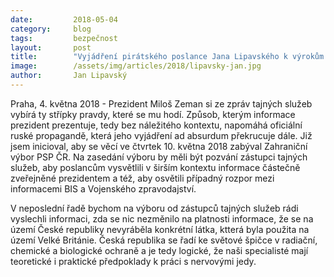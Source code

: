 ```yaml
---
date:         2018-05-04
category:     blog
tags:         bezpečnost
layout:       post
title:        "Vyjádření pirátského poslance Jana Lipavského k výrokům prezidenta Miloše Zemana ke kauze Skripal"
image:        /assets/img/articles/2018/lipavsky-jan.jpg
author:       Jan Lipavský
---
```



Praha, 4. května 2018 - Prezident Miloš Zeman si ze zpráv tajných služeb vybírá ty střípky pravdy, které se mu hodí. Způsob, kterým informace prezident prezentuje, tedy bez náležitého kontextu, napomáhá oficiální ruské propagandě, která jeho vyjádření ad absurdum překrucuje dále. Již jsem inicioval, aby se věcí ve čtvrtek 10. května 2018 zabýval Zahraniční výbor PSP ČR. Na zasedání výboru by měli být pozvání zástupci tajných služeb, aby poslancům vysvětlili v širším kontextu informace částečně zveřejněné prezidentem a též, aby osvětili případný rozpor mezi informacemi BIS a Vojenského zpravodajství.

V neposlední řadě bychom na výboru od zástupců tajných služeb rádi vyslechli informaci, zda se nic nezměnilo na platnosti informace, že se na území České republiky nevyráběla konkrétní látka, ktterá byla použita na území Velké Británie. Česká republika se řadí ke světové špičce v radiační, chemické a biologické ochraně a je tedy logické, že naši specialisté mají teoretické i praktické předpoklady k práci s nervovými jedy.


